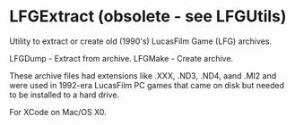 # LFGExtract (obsolete - see LFGUtils)
Utility to extract or create old (1990's) LucasFilm Game (LFG) archives.

LFGDump - Extract from archive.
LFGMake - Create archive.

These archive files had extensions like .XXX, .ND3, .ND4, aand .MI2 and were used in 1992-era LucasFilm PC games
that came on disk but needed to be installed to a hard drive.

For XCode on Mac/OS X0.
